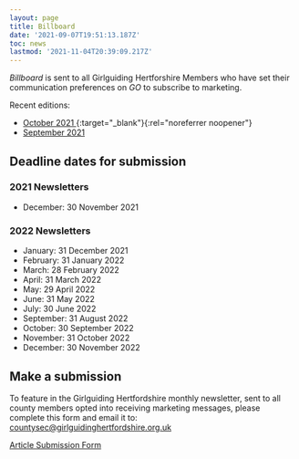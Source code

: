 ```yaml
---
layout: page
title: Billboard
date: '2021-09-07T19:51:13.187Z'
toc: news
lastmod: '2021-11-04T20:39:09.217Z'
---
```


_Billboard_ is sent to all Girlguiding Hertforshire Members who have set their communication preferences on _GO_ to subscribe to marketing.

Recent editions:

- [October 2021 <i class="fa fa-external-link"></i>](https://mailchi.mp/2efbb058862e/oct-2021-billboard-6520952){:target="_blank"}{:rel="noreferrer noopener"}
- [September 2021 <i class="fa fa-file-pdf-o"></i>](/assets/docs/september-2021-newsletter.pdf)

## Deadline dates for submission
### 2021 Newsletters
- December: 30 November 2021

### 2022 Newsletters
- January: 31 December 2021
- February: 31 January 2022
- March: 28 February 2022
- April: 31 March 2022
- May: 29 April 2022
- June: 31 May 2022
- July: 30 June 2022
- September: 31 August 2022
- October: 30 September 2022
- November: 31 October 2022
- December: 30 November 2022

## Make a submission

To feature in the Girlguiding Hertfordshire monthly newsletter, sent to all county members opted into receiving marketing messages, please complete this form and email it to: [countysec@girlguidinghertfordshire.org.uk](mailto:countysec@girlguidinghertfordshire.org.uk)

<a class="btn-gg" href="/assets/docs/newsletter-article-submission-form.docx"><i class="fa fa-download"></i> Article Submission Form</a>

